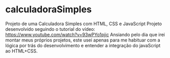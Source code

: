 # calculadoraSimples
Projeto de uma Calculadora Simples com HTML, CSS e JavaScript
Projeto desenvolvido seguindo o tutorial do vídeo: https://www.youtube.com/watch?v=93wPYo1pjic
Ansiando pelo dia que irei montar meus próprios projetos, este usei apenas para me habituar com a lógica por trás do desenvolvimento e entender a integração do javaScript ao HTML+CSS.
